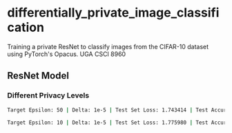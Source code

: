 # differentially_private_image_classification
Training a private ResNet to classify images from the CIFAR-10 dataset using PyTorch's Opacus.
UGA CSCI 8960


## ResNet Model

### Different Privacy Levels

```bash
Target Epsilon: 50 | Delta: 1e-5 | Test Set Loss: 1.743414 | Test Accuracy: 60.087316 | Clipping Threshold: 1.2 | Step Size: 1e-3
```

```bash
Target Epsilon: 10 | Delta: 1e-5 | Test Set Loss: 1.775980 | Test Accuracy: 55.926585 | Clipping Threshold: 1.2 | Step Size: 1e-3
```
